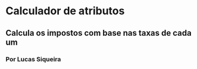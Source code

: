 # Calculador de atributos
## Calcula os impostos com base nas taxas de cada um
### Por Lucas Siqueira
